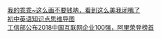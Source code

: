   
[我的乖乖~这么画不要钱呐，看到这么美我闭嘴了](http://www.dianyue.me/archives/156/0e1g4py4rxiw5g71/)  
[初中英语知识点思维导图](http://www.dianyue.me/archives/683/xe9r4cfib2xos7a5/)  
[工信部公布2018中国互联网企业100强，阿里荣登榜首](http://www.dianyue.me/archives/476/xidtevhx3w1yazee/)